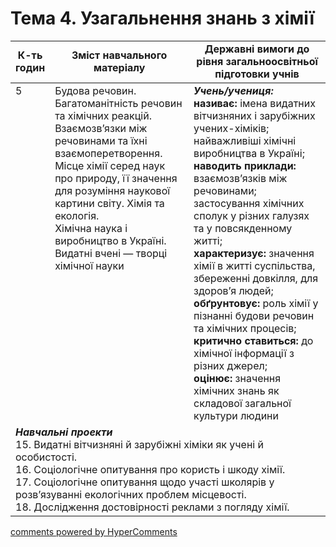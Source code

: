 <div id="hypercomments_widget" class="js-hypercomments-widget invisible"></div>

# Тема 4. Узагальнення знань з хімії

<table>
  <tr>
    <td width="10%" align="center"><b>К-ть годин</b></td>
    <td width="45%" align="center"><b>Зміст навчального матеріалу</b></td>
    <td width="45%" align="center"><b>Державні вимоги до рівня загальноосвітньої підготовки учнів</b></td>
  </tr>
<tbody>
  <tr>
<td width="10%" style="vertical-align:top !important;">5</td>
    <td width="45%" style="vertical-align:top !important;">
Будова речовин. Багатоманітність речовин та хімічних реакцій. Взаємозв’язки між речовинами та їхні взаємоперетворення.<br>
Місце хімії серед наук про природу, її значення для розуміння наукової картини світу. Хімія та екологія.<br>
Хімічна наука і виробництво в Україні. Видатні вчені — творці хімічної науки
</td>
    <td width="45%" style="vertical-align:top !important;">
<i><b>Учень/учениця:</b></i><br>
<b>називає:</b> імена видатних вітчизняних і зарубіжних учених-хіміків; найважливіші хімічні виробництва в Україні; <br>
<b>наводить приклади:</b> взаємозв’язків між речовинами; застосування хімічних сполук у різних галузях та у повсякденному житті; <br>
<b>характеризує:</b> значення хімії в житті суспільства, збереженні довкілля, для здоров’я людей; <br>
<b>обґрунтовує:</b> роль хімії у пізнанні будови речовин та хімічних процесів; <br>
<b>критично ставиться: </b>до хімічної інформації з різних джерел; <br>
<b>оцінює:</b> значення хімічних знань як складової загальної культури людини
</td>
  </tr>
    <tr>
    <td width="45%" style="vertical-align:top !important;" colspan="3">
<b><i>Навчальні проекти</i></b><br>
15. Видатні вітчизняні й зарубіжні хіміки як учені й особистості.<br>
16. Соціологічне опитування про користь і шкоду хімії.<br>
17. Соціологічне опитування щодо участі школярів у розв’язуванні екологічних проблем місцевості.<br>
18. Дослідження достовірності реклами з погляду хімії.
</td>
  </tr>
</tbody>
</table>

<div class="js-hypercomments-container">
<a href="http://hypercomments.com" class="hc-link" title="comments widget">comments powered by HyperComments</a>
</div>
